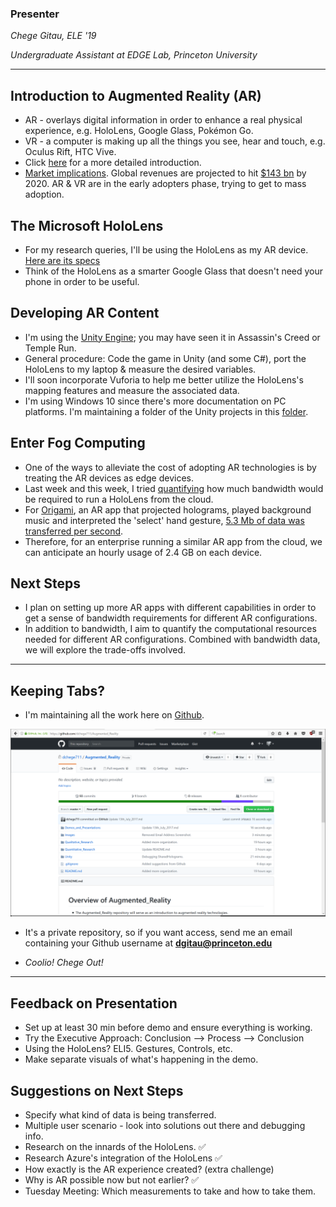### Presenter
*Chege Gitau, ELE '19*

*Undergraduate Assistant at EDGE Lab, Princeton University*

----

## Introduction to Augmented Reality (AR)
* AR - overlays digital information in order to enhance a real physical experience, e.g. HoloLens, Google Glass, Pokémon Go.
* VR - a computer is making up all the things you see, hear and touch, e.g. Oculus Rift, HTC Vive.
* Click [here](https://github.com/dchege711/Augmented_Reality/blob/master/Qualitative_Research/Understanding_AR.md) for a more detailed introduction.
* [Market implications](https://github.com/dchege711/Augmented_Reality/blob/master/Qualitative_Research/Market_Research.md). Global revenues are projected to hit [$143 bn](http://www.idc.com/getdoc.jsp?containerId=prUS42331217) by 2020. AR & VR are in the early adopters phase, trying to get to mass adoption.

## The Microsoft HoloLens
* For my research queries, I'll be using the HoloLens as my AR device. [Here are its specs](https://github.com/dchege711/Augmented_Reality/blob/master/Qualitative_Research/HoloLens_Hardware_Specs.mdown)
* Think of the HoloLens as a smarter Google Glass that doesn't need your phone in order to be useful.

## Developing AR Content
* I'm using the [Unity Engine](https://unity3d.com/); you may have seen it in Assassin's Creed or Temple Run.
* General procedure: Code the game in Unity (and some C#), port the HoloLens to my laptop & measure the desired variables. 
* I'll soon incorporate Vuforia to help me better utilize the HoloLens's mapping features and measure the associated data. 
* I'm using Windows 10 since there's more documentation on PC platforms. I'm maintaining a folder of the Unity projects in this [folder](https://github.com/dchege711/Augmented_Reality/tree/master/Unity).

## Enter Fog Computing
* One of the ways to alleviate the cost of adopting AR technologies is by treating the AR devices as edge devices.
* Last week and this week, I tried [quantifying](https://github.com/dchege711/Augmented_Reality/tree/master/Quantitative_Research) how much bandwidth would be required to run a HoloLens from the cloud.
* For [Origami](https://github.com/dchege711/Augmented_Reality/tree/master/Unity_Tutorials/Origami), an AR app that projected holograms, played background music and interpreted the 'select' hand gesture, [5.3 Mb of data was transferred per second](https://github.com/dchege711/Augmented_Reality/blob/master/Quantitative_Research/README.md).
* Therefore, for an enterprise running a similar AR app from the cloud, we can anticipate an hourly usage of 2.4 GB on each device.

## Next Steps
* I plan on setting up more AR apps with different capabilities in order to get a sense of bandwidth requirements for different AR configurations.
* In addition to bandwidth, I aim to quantify the computational resources needed for different AR configurations. Combined with bandwidth data, we will explore the trade-offs involved.

----

## Keeping Tabs?
* I'm maintaining all the work here on [Github](https://github.com/dchege711/Augmented_Reality).

![Github_Repo_Augmented_Reality](https://github.com/dchege711/Augmented_Reality/blob/master/Images/Github_Repo_Augmented_Reality.PNG)
* It's a private repository, so if you want access, send me an email containing your Github username at **dgitau@princeton.edu**

* *Coolio! Chege Out!*

-----

## Feedback on Presentation
* Set up at least 30 min before demo and ensure everything is working.
* Try the Executive Approach: Conclusion --> Process --> Conclusion
* Using the HoloLens? ELI5. Gestures, Controls, etc.
* Make separate visuals of what's happening in the demo.

## Suggestions on Next Steps
* Specify what kind of data is being transferred.
* Multiple user scenario - look into solutions out there and debugging info.
* Research on the innards of the HoloLens. :white_check_mark:
* Research Azure's integration of the HoloLens :white_check_mark:
* How exactly is the AR experience created? (extra challenge)
* Why is AR possible now but not earlier? :white_check_mark:
* Tuesday Meeting: Which measurements to take and how to take them.
